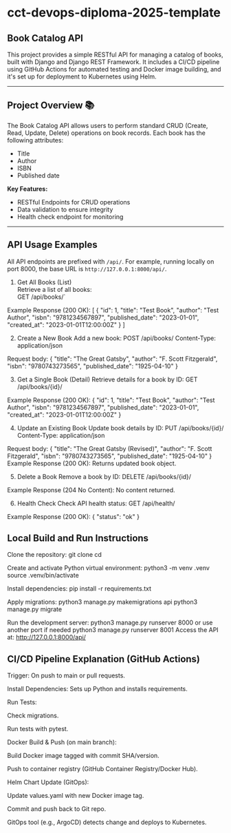 # cct-devops-diploma-2025-template

## Book Catalog API

This project provides a simple RESTful API for managing a catalog of books, built with Django and Django REST Framework. It includes a CI/CD pipeline using GitHub Actions for automated testing and Docker image building, and it's set up for deployment to Kubernetes using Helm.

---

## Project Overview 📚

The Book Catalog API allows users to perform standard CRUD (Create, Read, Update, Delete) operations on book records. Each book has the following attributes:

- Title
- Author
- ISBN
- Published date

**Key Features:**

- RESTful Endpoints for CRUD operations  
- Data validation to ensure integrity  
- Health check endpoint for monitoring  

---

## API Usage Examples

All API endpoints are prefixed with `/api/`. For example, running locally on port 8000, the base URL is `http://127.0.0.1:8000/api/`.

1. Get All Books (List)  
Retrieve a list of all books:  
GET /api/books/`

Example Response (200 OK): 
[
  {
    "id": 1,
    "title": "Test Book",
    "author": "Test Author",
    "isbn": "9781234567897",
    "published_date": "2023-01-01",
    "created_at": "2023-01-01T12:00:00Z"
  }
]

2. Create a New Book
Add a new book:
POST /api/books/
Content-Type: application/json

Request body:
{
  "title": "The Great Gatsby",
  "author": "F. Scott Fitzgerald",
  "isbn": "9780743273565",
  "published_date": "1925-04-10"
}

3. Get a Single Book (Detail)
Retrieve details for a book by ID:
GET /api/books/{id}/

Example Response (200 OK):
{
  "id": 1,
  "title": "Test Book",
  "author": "Test Author",
  "isbn": "9781234567897",
  "published_date": "2023-01-01",
  "created_at": "2023-01-01T12:00:00Z"
}

4. Update an Existing Book
Update book details by ID:
PUT /api/books/{id}/
Content-Type: application/json

Request body:
{
  "title": "The Great Gatsby (Revised)",
  "author": "F. Scott Fitzgerald",
  "isbn": "9780743273565",
  "published_date": "1925-04-10"
}
Example Response (200 OK): Returns updated book object.

5. Delete a Book
Remove a book by ID:
DELETE /api/books/{id}/

Example Response (204 No Content): No content returned.

6. Health Check
Check API health status:
GET /api/health/

Example Response (200 OK):
{
  "status": "ok"
}

## Local Build and Run Instructions
Clone the repository:
git clone <your-repository-url>
cd <your-repository-directory>

Create and activate Python virtual environment:
python3 -m venv .venv
source .venv/bin/activate

Install dependencies:
pip install -r requirements.txt

Apply migrations:
python3 manage.py makemigrations api
python3 manage.py migrate

Run the development server:
python3 manage.py runserver 8000
or use another port if needed
python3 manage.py runserver 8001
Access the API at:
http://127.0.0.1:8000/api/

## CI/CD Pipeline Explanation (GitHub Actions)
Trigger: On push to main or pull requests.

Install Dependencies: Sets up Python and installs requirements.

Run Tests:

Check migrations.

Run tests with pytest.

Docker Build & Push (on main branch):

Build Docker image tagged with commit SHA/version.

Push to container registry (GitHub Container Registry/Docker Hub).

Helm Chart Update (GitOps):

Update values.yaml with new Docker image tag.

Commit and push back to Git repo.

GitOps tool (e.g., ArgoCD) detects change and deploys to Kubernetes.
